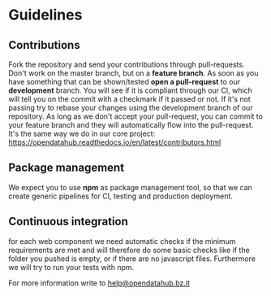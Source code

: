 <!--
SPDX-FileCopyrightText: NOI Techpark <digital@noi.bz.it>
SPDX-FileCopyrightText: 2020 - 2021 STA <info@sta.bz.it>

SPDX-License-Identifier: CC0-1.0
-->

# Guidelines

## Contributions
Fork the repository  and send your contributions through pull-requests. Don't work on the master branch, but on a **feature branch**. As soon as you have something that can be shown/tested **open a pull-request** to our **development** branch. You will see if it is compliant through our CI, which will tell you on the commit with a checkmark if it passed or not. If it's not passing try to rebase your changes using the development branch of our repository. As long as we don't accept your pull-request, you can commit to your feature branch and they will automatically flow into the pull-request.
It's the same way we do in our core project: https://opendatahub.readthedocs.io/en/latest/contributors.html

## Package management
We expect you to use **npm** as package management tool, so that we can create generic pipelines for CI, testing and production deployment.

## Continuous integration
for each web component we need automatic checks if the minimum requirements are met and will therefore do some basic checks like if the folder you pushed is empty, or if there are no javascript files. Furthermore we will try to run your tests with npm.

For more information write to help@opendatahub.bz.it
